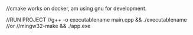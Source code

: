 
//cmake works on docker, am using gnu for development. 

//RUN PROJECT
//g++ -o executablename main.cpp && ./executablename
//or
//mingw32-make && ./app.exe